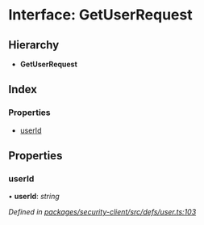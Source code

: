 # Interface: GetUserRequest

## Hierarchy

* **GetUserRequest**

## Index

### Properties

* [userId](getuserrequest.md#userid)

## Properties

###  userId

• **userId**: *string*

*Defined in [packages/security-client/src/defs/user.ts:103](https://github.com/TheSoftwareHouse/rad-modules-tools/blob/56e5326/packages/security-client/src/defs/user.ts#L103)*
